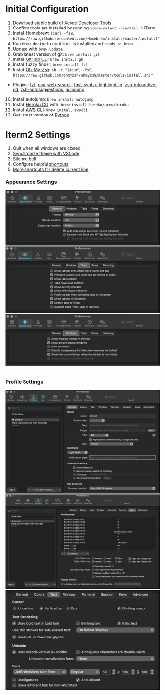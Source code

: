 # Initial Configuration

1. Download stable build of [Xcode Developer Tools](https://developer.apple.com/xcode/resources/)
2. Confirm tools are installed by running `xcode-select --install` in iTerm
3. Install Homebrew:
`(curl -fsSL https://raw.githubusercontent.com/Homebrew/install/master/install)"`
4. Run `brew doctor` to confirm it is installed and `ready to brew`
5. Update with `brew update`
6. Grab latest version of git: `brew install git`
7. Install [GitHub CLI](https://cli.github.com/): `brew install gh`
8. Install fuzzy finder: `brew install fzf`
9. Install [Oh-My-Zsh](https://ohmyz.sh/): `sh -c "$(curl -fsSL https://raw.github.com/ohmyzsh/ohmyzsh/master/tools/install.sh)"`
  - Plugins: [fzf](https://github.com/unixorn/fzf-zsh-plugin), [osx](https://github.com/ohmyzsh/ohmyzsh/tree/master/plugins/osx), [web-search](https://github.com/ohmyzsh/ohmyzsh/blob/master/plugins/web-search/web-search.plugin.zsh), [fast-syntax-highlighting](https://github.com/zdharma/fast-syntax-highlighting), [zsh-interactive-cd](https://github.com/changyuheng/zsh-interactive-cd), [zsh-autosuggestions](https://github.com/zsh-users/zsh-autosuggestions), [autojump](https://github.com/wting/autojump)
10. Install autojump: `brew install autojump`
11. Install [Heroku CLI](https://devcenter.heroku.com/articles/heroku-cli) with: `brew install heroku/brew/heroku`
12. Install [AWS CLI](https://aws.amazon.com/cli/): `brew install awscli`
13. Get latest version of [Python](https://www.python.org/)

# Iterm2 Settings

1. Quit when all windows are closed
2. [Synchronize theme with VSCode](https://marketplace.visualstudio.com/items?itemName=tusaeff.vscode-iterm2-theme-sync)
3. Silence bell
4. Configure helpful [shortcuts](https://coderwall.com/p/h6yfda/use-and-to-jump-forwards-backwards-words-in-iterm-2-on-os-x)
5. [More shortcuts for delete current line](https://stackoverflow.com/questions/15733312/iterm2-delete-line)

### Appearance Settings
![one](../assets/images/terminal/appearance:general.png)
![two](../assets/images/terminal/appearance:tabs.png)
![three](../assets/images/terminal/appearance:windows.png)
<br></br>

### Profile Settings
![four](../assets/images/terminal/profiles:general.png)
![five](../assets/images/terminal/profiles:keys.png)
![six](../assets/images/terminal/profiles:text.png)
